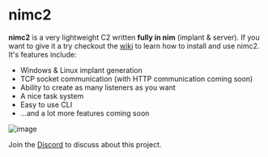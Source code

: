 # nimc2

**nimc2** is a very lightweight C2 written **fully in nim** (implant & server). If you want to give it a try checkout the [wiki](https://github.com/meafs/nimc2/blob/main/wiki.md) to learn how to install and use nimc2. It's features include:
- Windows & Linux implant generation
- TCP socket communication (with HTTP communication coming soon)
- Ability to create as many listeners as you want
- A nice task system
- Easy to use CLI
- ...and a lot more features coming soon

![image](https://user-images.githubusercontent.com/35298550/166148804-54e6dfc3-751f-4b5c-bd30-4f737d224f00.png)

Join the [Discord](https://discord.gg/kCjkfQEB) to discuss about this project.

